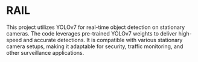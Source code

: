 # RAIL
This project utilizes YOLOv7 for real-time object detection on stationary cameras. The code leverages pre-trained YOLOv7 weights to deliver high-speed and accurate detections. It is compatible with various stationary camera setups, making it adaptable for security, traffic monitoring, and other surveillance applications.

